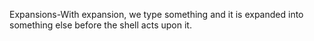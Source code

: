 Expansions-With expansion, we type something and it is expanded into something else before the shell acts upon it.
